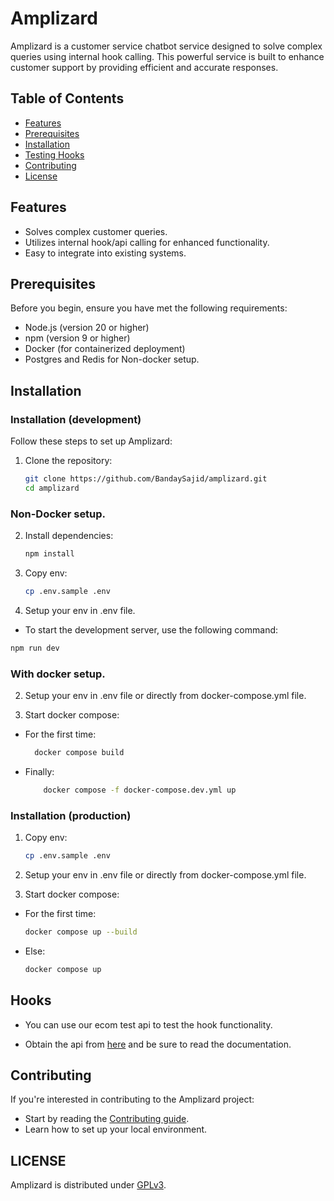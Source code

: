 # Amplizard

Amplizard is a customer service chatbot service designed to solve complex queries using internal hook calling. This powerful service is built to enhance customer support by providing efficient and accurate responses.

## Table of Contents

- [Features](#features)
- [Prerequisites](#prerequisites)
- [Installation](#installation)
- [Testing Hooks](#hooks)
- [Contributing](#contributing)
- [License](#license)

## Features

- Solves complex customer queries.
- Utilizes internal hook/api calling for enhanced functionality.
- Easy to integrate into existing systems.

## Prerequisites

Before you begin, ensure you have met the following requirements:

- Node.js (version 20 or higher)
- npm (version 9 or higher)
- Docker (for containerized deployment)
- Postgres and Redis for Non-docker setup.

## Installation

### Installation (development)

Follow these steps to set up Amplizard:

1. Clone the repository:
   ```bash
   git clone https://github.com/BandaySajid/amplizard.git
   cd amplizard
   ```

### Non-Docker setup.

2. Install dependencies:
   ```bash
   npm install
   ```
3. Copy env:
   ```bash
   cp .env.sample .env
   ```
4. Setup your env in .env file.

- To start the development server, use the following command:

```bash
npm run dev
```

### With docker setup.

2. Setup your env in .env file or directly from docker-compose.yml file.

3. Start docker compose:

- For the first time:

  ```bash
    docker compose build
  ```

- Finally:

  ```bash
      docker compose -f docker-compose.dev.yml up
  ```

### Installation (production)

1. Copy env:
   ```bash
   cp .env.sample .env
   ```
2. Setup your env in .env file or directly from docker-compose.yml file.

3. Start docker compose:

- For the first time:
  ```bash
  docker compose up --build
  ```
- Else:
  ```bash
  docker compose up
  ```

## Hooks

- You can use our ecom test api to test the hook functionality.

- Obtain the api from [here](https://github.com/bandaysajid/amplizard-test-ecom-api) and be sure to read the documentation.

## Contributing

If you're interested in contributing to the Amplizard project:

- Start by reading the [Contributing guide](https://github.com/bandaysajid/amplizard/blob/HEAD/CONTRIBUTING.md).
- Learn how to set up your local environment.

## LICENSE

Amplizard is distributed under [GPLv3](https://github.com/bandaysajid/amplizard/blob/main/LICENSE).

